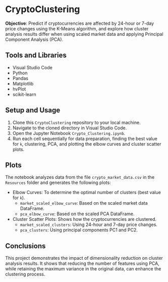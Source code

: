 # CryptoClustering
**Objective**: Predict if cryptocurrencies are affected by 24-hour or 7-day price changes using the K-Means algorithm, and explore how cluster analysis results differ when using scaled market data and applying Principal Component Analysis (PCA).

## Tools and Libraries
- Visual Studio Code
- Python
- Pandas
- Matplotlib
- hvPlot
- scikit-learn

## Setup and Usage
1. Clone this `CryptoClustering` repository to your local machine.
2. Navigate to the cloned directory in Visual Studio Code.
3. Open the Jupyter Notebook `Crypto_Clustering.ipynb`.
4. Run each cell sequentially for data preparation, finding the best value for `k`, clustering, PCA, and plotting the elbow curves and cluster scatter plots.

## Plots
The notebook analyzes data from the file `crypto_market_data.csv` in the `Resources` folder and generates the following plots:
- Elbow Curves: To determine the optimal number of clusters (best value for `k`).
  - `market_scaled_elbow_curve`: Based on the scaled market data DataFrame.
  - `pca_elbow_curve`: Based on the scaled PCA DataFrame.
- Cluster Scatter Plots: Shows how the cryptocurrencies are clustered.
  - `market_scaled_clusters`: Using 24-hour and 7-day price changes.
  - `pca_clusters`: Using principal components PC1 and PC2.

## Conclusions
This project demonstrates the impact of dimensionality reduction on cluster analysis results. It shows that reducing the number of features using PCA, while retaining the maximum variance in the original data, can enhance the clustering process.
